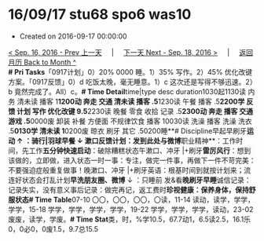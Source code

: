 # 16/09/17 stu68 spo6 was10

* Created on 2016-09-17 00:00:00

[&lt; Sep. 16, 2016 - Prev 上一天](d16.md)     \|     [下一天 Next - Sep. 18, 2016 &gt;](d18.md)     \|     [返回月历 Back to Month ^](index.md)   
**\# Pri Tasks**「0917计划」0）20% 0000 睡。1）35% 写作。2）45% 优化改键方案。「0917反馈」0）d 吃饭太晚，毫无睡意。1）c 这次还是写得不够迅速。2）b 竟然完成了。All）c。**\# Time Detail**time\|type desc duration1030起1130读 内务 清未读 播客 1**1200动 奔走 交通 清未读 播客 .5**1230读 午餐 播客 .5**2200学 反馈 计划 写作 优化改键 9.5**2230读 晚餐 零食 收拾 记录 .5**2300动 奔走 播客 交通 游戏 .5**0000废 卸装 补餐 方便面 不规律饮食 播客 10030读 洗澡 播客 洗澡 洗衣 .5**0130学 清未读 1**0200废 晾衣 刷牙 其它 .50200睡**\# Discipline早起早刷牙**运动 ↑ ：骑行\|羽球早餐 ↓ 漱口反馈计划：发到此处与微博**职业精神**：工作时间，先工作**五分钟快速启动**：破除糟糕状态午漱口、冲牙 \|+刷牙**雷厉风行**：想到该做的，立即做，进入状态一时一事：专注，做完一件事，再做下一件不苛完美：不要强迫症般重复做事！晚漱口、冲牙 \|+刷牙英语：根基时间到就按计划来；流连好状态会打乱计划**早洗朋友圈、微博** ↓ ：只睡前 发&看**晚刷牙早睡**诚信记录：记录失实，没有意义事后记录：做完再记，返工费时**珍视健康：保养身体，保持舒服状态\# Time Table**07-10 〇〇，〇〇，〇〇，〇读，11-14 读动，读学，学学，学学，15-18 学学，学学，学学，学学，19-22 学学，学学，学学，读动，23-02 废废，读学，学废。**\# Time Stat**类，时，%学10.5，67.7动1，6.5读2.5，16.1乐0，0必0，0废1.5，9.7总15.5

